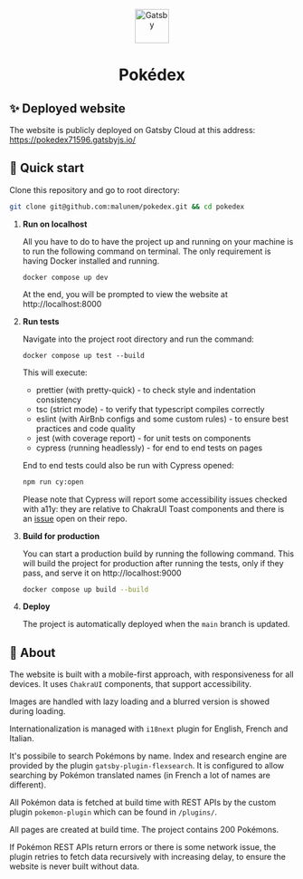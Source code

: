 <p align="center">
  <a href="https://pokedex71596.gatsbyjs.io/">
    <img alt="Gatsby" src="./static/favicon.ico" width="60" />
  </a>
</p>
<h1 align="center">
  Pokédex
</h1>

## ✨ Deployed website

The website is publicly deployed on Gatsby Cloud at this address: https://pokedex71596.gatsbyjs.io/

## 🚀 Quick start

Clone this repository and go to root directory:

```bash
git clone git@github.com:malunem/pokedex.git && cd pokedex
```

1.  **Run on localhost**

    All you have to do to have the project up and running on your machine is to run the following command on terminal. The only requirement is having Docker installed and running.

    ```shell
    docker compose up dev
    ```

    At the end, you will be prompted to view the website at http://localhost:8000

2.  **Run tests**

    Navigate into the project root directory and run the command:

    ```shell
    docker compose up test --build
    ```

    This will execute:

    - prettier (with pretty-quick) - to check style and indentation consistency
    - tsc (strict mode) - to verify that typescript compiles correctly
    - eslint (with AirBnb configs and some custom rules) - to ensure best practices and code quality
    - jest (with coverage report) - for unit tests on components
    - cypress (running headlessly) - for end to end tests on pages

    End to end tests could also be run with Cypress opened:

    ```bash
    npm run cy:open
    ```

    Please note that Cypress will report some accessibility issues checked with a11y: they are relative to ChakraUI Toast components and there is an [issue](https://github.com/chakra-ui/chakra-ui/issues/7324) open on their repo.

3.  **Build for production**

    You can start a production build by running the following command. This will build the project for production after running the tests, only if they pass, and serve it on http://localhost:9000

    ```bash
    docker compose up build --build
    ```

4.  **Deploy**

    The project is automatically deployed when the `main` branch is updated.

## 📘 About

The website is built with a mobile-first approach, with responsiveness for all devices. It uses `ChakraUI` components, that support accessibility.

Images are handled with lazy loading and a blurred version is showed during loading.

Internationalization is managed with `i18next` plugin for English, French and Italian.

It's possibile to search Pokémons by name. Index and research engine are provided by the plugin `gatsby-plugin-flexsearch`. It is configured to allow searching by Pokémon translated names (in French a lot of names are different).

All Pokémon data is fetched at build time with REST APIs by the custom plugin `pokemon-plugin` which can be found in `/plugins/`.

All pages are created at build time. The project contains 200 Pokémons.

If Pokémon REST APIs return errors or there is some network issue, the plugin retries to fetch data recursively with increasing delay, to ensure the website is never built without data.
